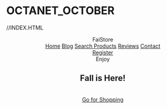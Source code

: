 # OCTANET_OCTOBER

//INDEX.HTML

<!DOCTYPE html>
<html lang="en">
<head>
    <meta charset="UTF-8">
    <meta http-equiv="X-UA-Compatible" content="IE=edge">
    <meta name="viewport" content="width=device-width, initial-scale=1.0">
    <title>Landing page using html css</title>
    <link rel="stylesheet" href="style.css">
</head>
<body>
    <header>
    <nav>
<div class="logo">
FaiStore
</div>
<div class="menu">
    <a href="#">Home</a>
    <a href="#">Blog</a>
    <a href="#">Search Products</a>
    <a href="#">Reviews</a>
    <a href="#">Contact</a>

</div>
<div class="register">
    <a href="#">Register</a>
</div>
</nav>
<section  class="h-text">
    <span>Enjoy</span>
    <h1>Fall is Here!</h1>
    <br>
    <a href="#">Go for Shopping</a>
</section>
    </header>
</body>
</html>
